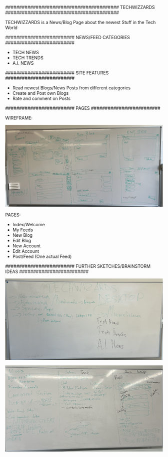 #########################################
TECHWIZZARDS
#########################################

TECHWIZZARDS is a News/Blog Page about the newest Stuff in the Tech World


#########################
NEWS/FEED CATEGORIES
#########################

-	TECH NEWS
-	TECH TRENDS
-	A.I. NEWS


#########################
SITE FEATURES
#########################

-	Read newest Blogs/News Posts from different categories
-	Create and Post own Blogs
-	Rate and comment on Posts


#########################
PAGES
#########################

WIREFRAME:


![Wireframe Screenshot](./workspace_shots/IMG_0412.jpg)


PAGES:

-	Index/Welcome
-	My Feeds
-	New Blog
-	Edit Blog
-	New Account
-	Edit Account
-	Post/Feed (One actual Feed)



#########################
FURTHER SKETCHES/BRAINSTORM IDEAS
#########################

![Brainstorm 1](./workspace_shots/IMG_0411.jpg)


![Brainstorm 2](./workspace_shots/IMG_0414.jpg)


